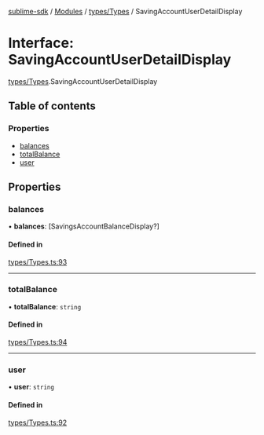 [sublime-sdk](../README.md) / [Modules](../modules.md) / [types/Types](../modules/types_Types.md) / SavingAccountUserDetailDisplay

# Interface: SavingAccountUserDetailDisplay

[types/Types](../modules/types_Types.md).SavingAccountUserDetailDisplay

## Table of contents

### Properties

- [balances](types_Types.SavingAccountUserDetailDisplay.md#balances)
- [totalBalance](types_Types.SavingAccountUserDetailDisplay.md#totalbalance)
- [user](types_Types.SavingAccountUserDetailDisplay.md#user)

## Properties

### balances

• **balances**: [SavingsAccountBalanceDisplay?]

#### Defined in

[types/Types.ts:93](https://github.com/akshay111meher/sublime-sdk/blob/06a64cf/src/types/Types.ts#L93)

___

### totalBalance

• **totalBalance**: `string`

#### Defined in

[types/Types.ts:94](https://github.com/akshay111meher/sublime-sdk/blob/06a64cf/src/types/Types.ts#L94)

___

### user

• **user**: `string`

#### Defined in

[types/Types.ts:92](https://github.com/akshay111meher/sublime-sdk/blob/06a64cf/src/types/Types.ts#L92)
